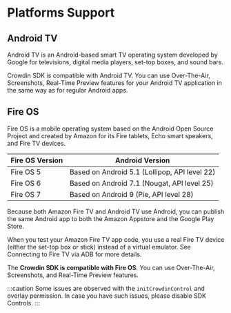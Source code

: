 # Platforms Support

## Android TV

Android TV is an Android-based smart TV operating system developed by Google for televisions, digital media players, set-top boxes, and sound bars.

Crowdin SDK is compatible with Android TV. You can use Over-The-Air, Screenshots, Real-Time Preview features for your Android TV application in the same way as for regular Android apps.

## Fire OS

Fire OS is a mobile operating system based on the Android Open Source Project and created by Amazon for its Fire tablets, Echo smart speakers, and Fire TV devices.

| Fire OS Version | Android Version                               |
|-----------------|-----------------------------------------------|
| Fire OS 5       | Based on Android 5.1 (Lollipop, API level 22) |
| Fire OS 6       | Based on Android 7.1 (Nougat, API level 25)   |
| Fire OS 7       | Based on Android 9 (Pie, API level 28)        |

Because both Amazon Fire TV and Android TV use Android, you can publish the same Android app to both the Amazon Appstore and the Google Play Store.

When you test your Amazon Fire TV app code, you use a real Fire TV device (either the set-top box or stick) instead of a virtual emulator. See Connecting to Fire TV via ADB for more details.

The **Crowdin SDK is compatible with Fire OS**. You can use Over-The-Air, Screenshots, and Real-Time Preview features.

:::caution
Some issues are observed with the `initCrowdinControl` and overlay permission. In case you have such issues, please disable SDK Controls.
:::
